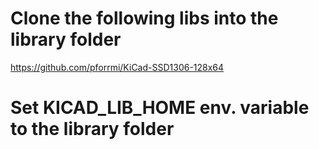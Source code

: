 # Clone the following libs into the library folder
https://github.com/pforrmi/KiCad-SSD1306-128x64

# Set KICAD_LIB_HOME env. variable to the library folder
